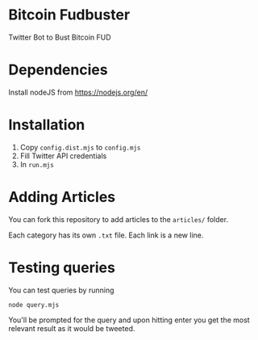# Bitcoin Fudbuster
Twitter Bot to Bust Bitcoin FUD

# Dependencies

Install nodeJS from https://nodejs.org/en/
# Installation
1. Copy `config.dist.mjs` to `config.mjs`
2. Fill Twitter API credentials
3. In `run.mjs`

# Adding Articles

You can fork this repository to add articles to the `articles/` folder.

Each category has its own `.txt` file. Each link is a new line.

# Testing queries

You can test queries by running

`node query.mjs`

You'll be prompted for the query and upon hitting enter you get the most relevant result as it would be tweeted.